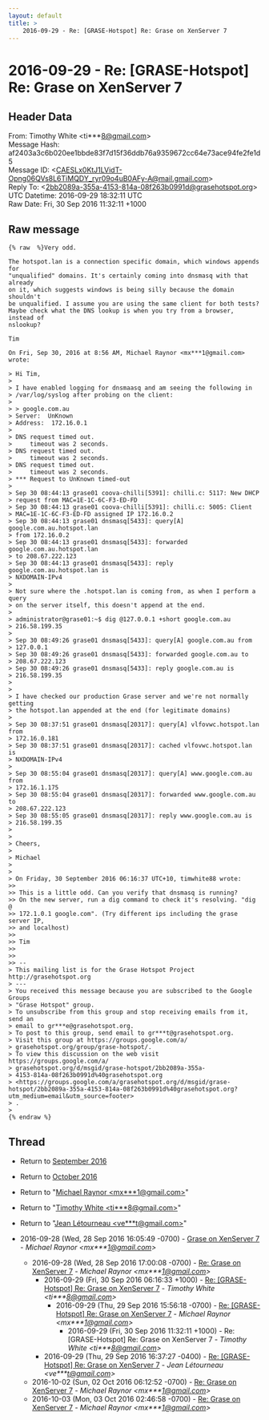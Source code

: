 ```yaml
---
layout: default
title: >
    2016-09-29 - Re: [GRASE-Hotspot] Re: Grase on XenServer 7
---
```


# 2016-09-29 - Re: [GRASE-Hotspot] Re: Grase on XenServer 7

## Header Data

From: Timothy White \<ti***8@gmail.com\><br>
Message Hash: af2403a3c6b020ee1bbde83f7d15f36ddb76a9359672cc64e73ace94fe2fe1d5<br>
Message ID: \<CAESLx0KtJ1LVidT-Opng06QVs8L6TiMQDY_ryr09o4uB0AFy-A@mail.gmail.com\><br>
Reply To: \<2bb2089a-355a-4153-814a-08f263b0991d@grasehotspot.org\><br>
UTC Datetime: 2016-09-29 18:32:11 UTC<br>
Raw Date: Fri, 30 Sep 2016 11:32:11 +1000<br>

## Raw message

```
{% raw  %}Very odd.

The hotspot.lan is a connection specific domain, which windows appends for
"unqualified" domains. It's certainly coming into dnsmasq with that already
on it, which suggests windows is being silly because the domain shouldn't
be unqualified. I assume you are using the same client for both tests?
Maybe check what the DNS lookup is when you try from a browser, instead of
nslookup?

Tim

On Fri, Sep 30, 2016 at 8:56 AM, Michael Raynor <mx***1@gmail.com> wrote:

> Hi Tim,
>
> I have enabled logging for dnsmaasq and am seeing the following in
> /var/log/syslog after probing on the client:
>
> > google.com.au
> Server:  UnKnown
> Address:  172.16.0.1
>
> DNS request timed out.
>     timeout was 2 seconds.
> DNS request timed out.
>     timeout was 2 seconds.
> DNS request timed out.
>     timeout was 2 seconds.
> *** Request to UnKnown timed-out
>
> Sep 30 08:44:13 grase01 coova-chilli[5391]: chilli.c: 5117: New DHCP
> request from MAC=1E-1C-6C-F3-ED-FD
> Sep 30 08:44:13 grase01 coova-chilli[5391]: chilli.c: 5005: Client
> MAC=1E-1C-6C-F3-ED-FD assigned IP 172.16.0.2
> Sep 30 08:44:13 grase01 dnsmasq[5433]: query[A] google.com.au.hotspot.lan
> from 172.16.0.2
> Sep 30 08:44:13 grase01 dnsmasq[5433]: forwarded google.com.au.hotspot.lan
> to 208.67.222.123
> Sep 30 08:44:13 grase01 dnsmasq[5433]: reply google.com.au.hotspot.lan is
> NXDOMAIN-IPv4
>
> Not sure where the .hotspot.lan is coming from, as when I perform a query
> on the server itself, this doesn't append at the end.
>
> administrator@grase01:~$ dig @127.0.0.1 +short google.com.au
> 216.58.199.35
>
> Sep 30 08:49:26 grase01 dnsmasq[5433]: query[A] google.com.au from
> 127.0.0.1
> Sep 30 08:49:26 grase01 dnsmasq[5433]: forwarded google.com.au to
> 208.67.222.123
> Sep 30 08:49:26 grase01 dnsmasq[5433]: reply google.com.au is
> 216.58.199.35
>
>
> I have checked our production Grase server and we're not normally getting
> the hotspot.lan appended at the end (for legitimate domains)
>
> Sep 30 08:37:51 grase01 dnsmasq[20317]: query[A] vlfovwc.hotspot.lan from
> 172.16.0.181
> Sep 30 08:37:51 grase01 dnsmasq[20317]: cached vlfovwc.hotspot.lan is
> NXDOMAIN-IPv4
>
> Sep 30 08:55:04 grase01 dnsmasq[20317]: query[A] www.google.com.au from
> 172.16.1.175
> Sep 30 08:55:04 grase01 dnsmasq[20317]: forwarded www.google.com.au to
> 208.67.222.123
> Sep 30 08:55:05 grase01 dnsmasq[20317]: reply www.google.com.au is
> 216.58.199.35
>
>
> Cheers,
>
> Michael
>
>
> On Friday, 30 September 2016 06:16:37 UTC+10, timwhite88 wrote:
>>
>> This is a little odd. Can you verify that dnsmasq is running?
>> On the new server, run a dig command to check it's resolving. "dig @
>> 172.1.0.1 google.com". (Try different ips including the grase server IP,
>> and localhost)
>>
>> Tim
>>
>>
>> --
> This mailing list is for the Grase Hotspot Project http://grasehotspot.org
> ---
> You received this message because you are subscribed to the Google Groups
> "Grase Hotspot" group.
> To unsubscribe from this group and stop receiving emails from it, send an
> email to gr***e@grasehotspot.org.
> To post to this group, send email to gr***t@grasehotspot.org.
> Visit this group at https://groups.google.com/a/
> grasehotspot.org/group/grase-hotspot/.
> To view this discussion on the web visit https://groups.google.com/a/
> grasehotspot.org/d/msgid/grase-hotspot/2bb2089a-355a-
> 4153-814a-08f263b0991d%40grasehotspot.org
> <https://groups.google.com/a/grasehotspot.org/d/msgid/grase-hotspot/2bb2089a-355a-4153-814a-08f263b0991d%40grasehotspot.org?utm_medium=email&utm_source=footer>
> .
>
{% endraw %}
```

## Thread

+ Return to [September 2016](/archive/2016/09)
+ Return to [October 2016](/archive/2016/10)

+ Return to "[Michael Raynor <mx***1<span>@</span>gmail.com>](/authors/mx___1_at_gmail_com)"
+ Return to "[Timothy White <ti***8<span>@</span>gmail.com>](/authors/ti___8_at_gmail_com)"
+ Return to "[Jean Létourneau <ve***t<span>@</span>gmail.com>](/authors/ve___t_at_gmail_com)"

+ 2016-09-28 (Wed, 28 Sep 2016 16:05:49 -0700) - [Grase on XenServer 7](/archive/2016/09/a5c625473bb390bf28bde6b46b06530524d61cb348939f969295fec9ef6fbd4d) - _Michael Raynor \<mx***1@gmail.com\>_
  + 2016-09-28 (Wed, 28 Sep 2016 17:00:08 -0700) - [Re: Grase on XenServer 7](/archive/2016/09/8b1fa22405320de5029b2e6a98f98fa663149a376cf5f9e33d861723cc1b2591) - _Michael Raynor \<mx***1@gmail.com\>_
    + 2016-09-29 (Fri, 30 Sep 2016 06:16:33 +1000) - [Re: [GRASE-Hotspot] Re: Grase on XenServer 7](/archive/2016/09/8086329d995da7162eee27dfeebcbcf4aa20031b419965e5d5cf027e3ea7c886) - _Timothy White \<ti***8@gmail.com\>_
      + 2016-09-29 (Thu, 29 Sep 2016 15:56:18 -0700) - [Re: [GRASE-Hotspot] Re: Grase on XenServer 7](/archive/2016/09/1e66b0deeed86d03a4981fbb53e86c68cab15ade071bf1cab833c8cad517a35d) - _Michael Raynor \<mx***1@gmail.com\>_
        + 2016-09-29 (Fri, 30 Sep 2016 11:32:11 +1000) - Re: [GRASE-Hotspot] Re: Grase on XenServer 7 - _Timothy White \<ti***8@gmail.com\>_
    + 2016-09-29 (Thu, 29 Sep 2016 16:37:27 -0400) - [Re: [GRASE-Hotspot] Re: Grase on XenServer 7](/archive/2016/09/81cea49a1978f4bb812b8f5a8e37f305acd38139c576d81cb4c5238b7650a56c) - _Jean Létourneau \<ve***t@gmail.com\>_
  + 2016-10-02 (Sun, 02 Oct 2016 06:12:52 -0700) - [Re: Grase on XenServer 7](/archive/2016/10/301de9dd8e7456848fbbf44027a5c089264f76b1b37fa5967401d27d51b9d382) - _Michael Raynor \<mx***1@gmail.com\>_
  + 2016-10-03 (Mon, 03 Oct 2016 02:46:58 -0700) - [Re: Grase on XenServer 7](/archive/2016/10/3181a60c3d3e8185c5b69934984b65e3075ad9d623d40b4cad86a062ef0900d0) - _Michael Raynor \<mx***1@gmail.com\>_

